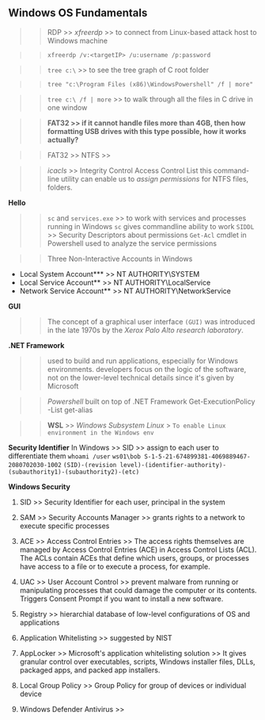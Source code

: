 ## Windows OS Fundamentals

>> RDP >> *xfreerdp*
    >> to connect from Linux-based attack host to Windows machine

>> `xfreerdp /v:<targetIP> /u:username /p:password`

>> `tree c:\` >> to see the tree graph of C root folder

>> `tree "c:\Program Files (x86)\WindowsPowershell" /f | more"`

>> `tree c:\ /f | more` >> to walk through all the files in C drive in one window 

>> **FAT32 >> if it cannot handle files more than 4GB, then how formatting USB drives with this type possible, how it works actually?**

>> FAT32 >> NTFS >> 

>> *icacls* >> Integrity Control Access Control List
>> this command-line utility can enable us to *assign permissions* for NTFS files, folders. 

>> 

**Hello**
>> `sc` and `services.exe` >> to work with services and processes running in Windows
>> `sc` gives commandline ability to work
>> `SIDDL` >> Security Descriptors about permissions
>> `Get-Acl` cmdlet in Powershell used to analyze the service permissions
>> 

>> Three Non-Interactive Accounts in Windows
   * Local System Account*** >> NT AUTHORITY\SYSTEM
   * Local Service Account** >> NT AUTHORITY\LocalService
   * Network Service Account** >> NT AUTHORITY\NetworkService

**GUI**
>> The concept of a graphical user interface `(GUI)` was introduced in the late 1970s 
   by the *Xerox Palo Alto research laboratory*.
>> 

**.NET Framework**
>> used to build and run applications, especially for Windows environments.
   developers focus on the logic of the software, not on the lower-level technical details since it's given by Microsoft

>> *Powershell* built on top of .NET Framework
    Get-ExecutionPolicy -List
    get-alias

>> **WSL** >> *Windows Subsystem Linux* > `To enable Linux environment in the Windows env`

**Security Identifier** In Windows >> SID >> assign to each user to differentiate them
`whoami /user`
`ws01\bob S-1-5-21-674899381-4069889467-2080702030-1002`
`(SID)-(revision level)-(identifier-authority)-(subauthority1)-(subauthority2)-(etc)`

**Windows Security**
1. SID >> Security Identifier for each user, principal in the system

2. SAM >> Security Accounts Manager >> grants rights to a network to execute specific processes

3. ACE >> Access Control Entries >> The access rights themselves are managed by Access Control Entries (ACE) in Access Control Lists (ACL). The ACLs contain ACEs that define which users, groups, or processes have access to a file or to execute a process, for example.

4. UAC >> User Account Control >> prevent malware from running or manipulating processes that could damage the computer or its contents.
   Triggers Consent Prompt if you want to install a new software.

5. Registry >> hierarchial database of low-level configurations of OS and applications

6. Application Whitelisting >> suggested by NIST

7. AppLocker >> Microsoft's application whitelisting solution >> It gives granular control over executables, scripts, Windows installer files, DLLs, packaged apps, and packed app installers.

8. Local Group Policy >> Group Policy for group of devices or individual device

9. Windows Defender Antivirus >>    